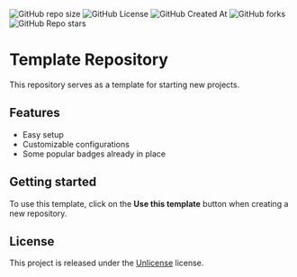 
![GitHub repo size](https://img.shields.io/github/repo-size/MaxGripe/repository-template)
![GitHub License](https://img.shields.io/github/license/MaxGripe/repository-template)
![GitHub Created At](https://img.shields.io/github/created-at/MaxGripe/repository-template)
![GitHub forks](https://img.shields.io/github/forks/MaxGripe/repository-template)
![GitHub Repo stars](https://img.shields.io/github/stars/MaxGripe/repository-template)


# Template Repository

This repository serves as a template for starting new projects.

## Features

- Easy setup
- Customizable configurations
- Some popular badges already in place

## Getting started

To use this template, click on the **Use this template** button when creating a new repository.

## License

This project is released under the [Unlicense](LICENSE) license.
